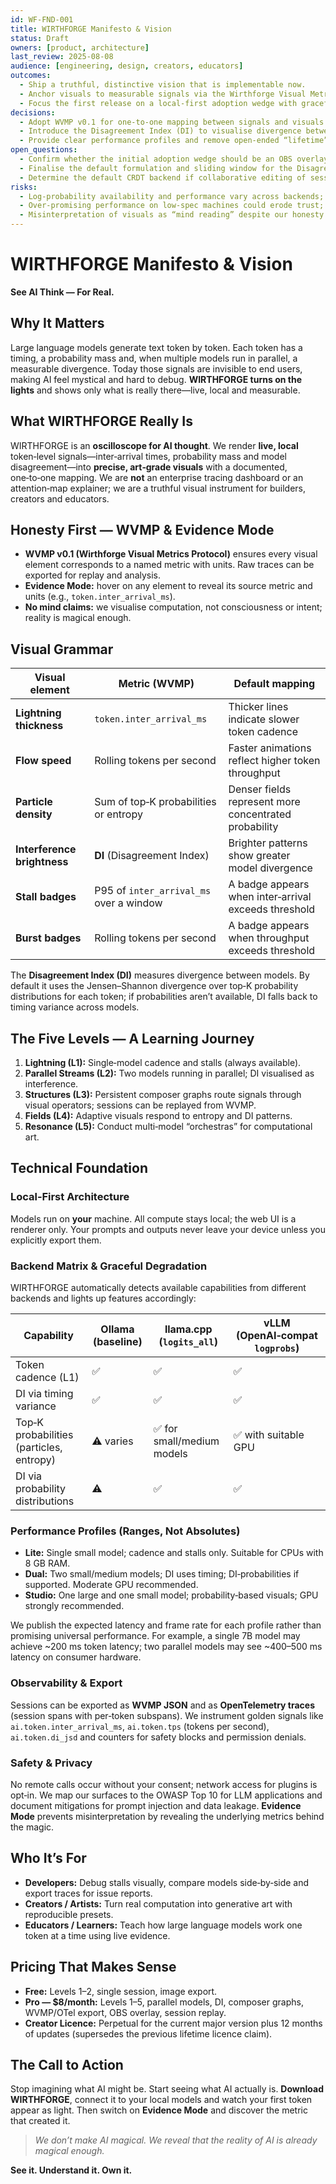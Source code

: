 ```yaml
---
id: WF-FND-001
title: WIRTHFORGE Manifesto & Vision
status: Draft
owners: [product, architecture]
last_review: 2025-08-08
audience: [engineering, design, creators, educators]
outcomes:
  - Ship a truthful, distinctive vision that is implementable now.
  - Anchor visuals to measurable signals via the Wirthforge Visual Metrics Protocol (WVMP).
  - Focus the first release on a local‑first adoption wedge with graceful degradation across backends.
decisions:
  - Adopt WVMP v0.1 for one‑to‑one mapping between signals and visuals.
  - Introduce the Disagreement Index (DI) to visualise divergence between model outputs.
  - Provide clear performance profiles and remove open‑ended “lifetime” promises in favour of major‑version licences.
open_questions:
  - Confirm whether the initial adoption wedge should be an OBS overlay or a VS Code sidebar.
  - Finalise the default formulation and sliding window for the Disagreement Index (JS divergence vs. alternatives).
  - Determine the default CRDT backend if collaborative editing of sessions is introduced.
risks:
  - Log‑probability availability and performance vary across backends; we must degrade gracefully.
  - Over‑promising performance on low‑spec machines could erode trust; publish profiles instead of absolutes.
  - Misinterpretation of visuals as “mind reading” despite our honesty pledge; mitigate via Evidence Mode and clear messaging.
---
```


# WIRTHFORGE Manifesto & Vision

**See AI Think — For Real.**

## Why It Matters

Large language models generate text token by token. Each token has a timing, a probability mass and, when multiple models run in parallel, a measurable divergence. Today those signals are invisible to end users, making AI feel mystical and hard to debug. **WIRTHFORGE turns on the lights** and shows only what is really there—live, local and measurable.

## What WIRTHFORGE Really Is

WIRTHFORGE is an **oscilloscope for AI thought**. We render **live, local** token‑level signals—inter‑arrival times, probability mass and model disagreement—into **precise, art‑grade visuals** with a documented, one‑to‑one mapping. We are **not** an enterprise tracing dashboard or an attention‑map explainer; we are a truthful visual instrument for builders, creators and educators.

## Honesty First — WVMP & Evidence Mode

* **WVMP v0.1 (Wirthforge Visual Metrics Protocol)** ensures every visual element corresponds to a named metric with units. Raw traces can be exported for replay and analysis.
* **Evidence Mode:** hover on any element to reveal its source metric and units (e.g., `token.inter_arrival_ms`).
* **No mind claims:** we visualise computation, not consciousness or intent; reality is magical enough.

## Visual Grammar

| Visual element        | Metric (WVMP)                           | Default mapping                                       |
|----------------------|-----------------------------------------|-------------------------------------------------------|
| **Lightning thickness** | `token.inter_arrival_ms`                 | Thicker lines indicate slower token cadence           |
| **Flow speed**          | Rolling tokens per second                | Faster animations reflect higher token throughput     |
| **Particle density**    | Sum of top‑K probabilities or entropy    | Denser fields represent more concentrated probability |
| **Interference brightness** | **DI** (Disagreement Index)             | Brighter patterns show greater model divergence       |
| **Stall badges**        | P95 of `inter_arrival_ms` over a window | A badge appears when inter‑arrival exceeds threshold  |
| **Burst badges**        | Rolling tokens per second                | A badge appears when throughput exceeds threshold     |

The **Disagreement Index (DI)** measures divergence between models. By default it uses the Jensen–Shannon divergence over top‑K probability distributions for each token; if probabilities aren’t available, DI falls back to timing variance across models.

## The Five Levels — A Learning Journey

1. **Lightning (L1):** Single‑model cadence and stalls (always available).
2. **Parallel Streams (L2):** Two models running in parallel; DI visualised as interference.
3. **Structures (L3):** Persistent composer graphs route signals through visual operators; sessions can be replayed from WVMP.
4. **Fields (L4):** Adaptive visuals respond to entropy and DI patterns.
5. **Resonance (L5):** Conduct multi‑model “orchestras” for computational art.

## Technical Foundation

### Local‑First Architecture

Models run on **your** machine. All compute stays local; the web UI is a renderer only. Your prompts and outputs never leave your device unless you explicitly export them.

### Backend Matrix & Graceful Degradation

WIRTHFORGE automatically detects available capabilities from different backends and lights up features accordingly:

| Capability                                  | Ollama (baseline) | llama.cpp (`logits_all`) | vLLM (OpenAI‑compat `logprobs`) |
|---------------------------------------------|-------------------|--------------------------|---------------------------------|
| Token cadence (L1)                          | ✅                 | ✅                        | ✅                               |
| DI via timing variance                      | ✅                 | ✅                        | ✅                               |
| Top‑K probabilities (particles, entropy)    | ⚠️ varies          | ✅ for small/medium models | ✅ with suitable GPU             |
| DI via probability distributions            | ⚠️                 | ✅                        | ✅                               |

### Performance Profiles (Ranges, Not Absolutes)

- **Lite:** Single small model; cadence and stalls only. Suitable for CPUs with 8 GB RAM.
- **Dual:** Two small/medium models; DI uses timing; DI‑probabilities if supported. Moderate GPU recommended.
- **Studio:** One large and one small model; probability‑based visuals; GPU strongly recommended.

We publish the expected latency and frame rate for each profile rather than promising universal performance. For example, a single 7B model may achieve ~200 ms token latency; two parallel models may see ~400–500 ms latency on consumer hardware.

### Observability & Export

Sessions can be exported as **WVMP JSON** and as **OpenTelemetry traces** (session spans with per‑token subspans). We instrument golden signals like `ai.token.inter_arrival_ms`, `ai.token.tps` (tokens per second), `ai.token.di_jsd` and counters for safety blocks and permission denials.

### Safety & Privacy

No remote calls occur without your consent; network access for plugins is opt‑in. We map our surfaces to the OWASP Top 10 for LLM applications and document mitigations for prompt injection and data leakage. **Evidence Mode** prevents misinterpretation by revealing the underlying metrics behind the magic.

## Who It’s For

- **Developers:** Debug stalls visually, compare models side‑by‑side and export traces for issue reports.
- **Creators / Artists:** Turn real computation into generative art with reproducible presets.
- **Educators / Learners:** Teach how large language models work one token at a time using live evidence.

## Pricing That Makes Sense

- **Free:** Levels 1–2, single session, image export.
- **Pro — $8/month:** Levels 1–5, parallel models, DI, composer graphs, WVMP/OTel export, OBS overlay, session replay.
- **Creator Licence:** Perpetual for the current major version plus 12 months of updates (supersedes the previous lifetime licence claim).

## The Call to Action

Stop imagining what AI might be. Start seeing what AI actually is. **Download WIRTHFORGE**, connect it to your local models and watch your first token appear as light. Then switch on **Evidence Mode** and discover the metric that created it.

> *We don’t make AI magical. We reveal that the reality of AI is already magical enough.*

**See it. Understand it. Own it.**
